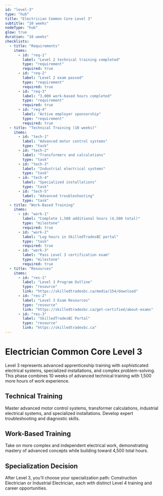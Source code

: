 ```yaml
---
id: "level-3"
type: "hub"
title: "Electrician Common Core Level 3"
subtitle: "10 weeks"
nodeType: "hub"
glow: true
duration: "10 weeks"
checklists:
  - title: "Requirements"
    items:
      - id: "req-1"
        label: "Level 2 technical training completed"
        type: "requirement"
        required: true
      - id: "req-2"
        label: "Level 2 exam passed"
        type: "requirement"
        required: true
      - id: "req-3"
        label: "3,000 work-based hours completed"
        type: "requirement"
        required: true
      - id: "req-4"
        label: "Active employer sponsorship"
        type: "requirement"
        required: true
  - title: "Technical Training (10 weeks)"
    items:
      - id: "tech-1"
        label: "Advanced motor control systems"
        type: "task"
      - id: "tech-2"
        label: "Transformers and calculations"
        type: "task"
      - id: "tech-3"
        label: "Industrial electrical systems"
        type: "task"
      - id: "tech-4"
        label: "Specialized installations"
        type: "task"
      - id: "tech-5"
        label: "Advanced troubleshooting"
        type: "task"
  - title: "Work-Based Training"
    items:
      - id: "work-1"
        label: "Complete 1,500 additional hours (4,500 total)"
        type: "milestone"
        required: true
      - id: "work-2"
        label: "Log hours in SkilledTradesBC portal"
        type: "task"
        required: true
      - id: "work-3"
        label: "Pass Level 3 certification exam"
        type: "milestone"
        required: true
  - title: "Resources"
    items:
      - id: "res-1"
        label: "Level 3 Program Outline"
        type: "resource"
        link: "https://skilledtradesbc.ca/media/154/download"
      - id: "res-2"
        label: "Level 3 Exam Resources"
        type: "resource"
        link: "https://skilledtradesbc.ca/get-certified/about-exams"
      - id: "res-3"
        label: "SkilledTradesBC Portal"
        type: "resource"
        link: "https://skilledtradesbc.ca"
---
```


# Electrician Common Core Level 3

Level 3 represents advanced apprenticeship training with sophisticated electrical systems, specialized installations, and complex problem-solving. This phase combines 10 weeks of advanced technical training with 1,500 more hours of work experience.

## Technical Training

Master advanced motor control systems, transformer calculations, industrial electrical systems, and specialized installations. Develop expert troubleshooting and diagnostic skills.

## Work-Based Training

Take on more complex and independent electrical work, demonstrating mastery of advanced concepts while building toward 4,500 total hours.

## Specialization Decision

After Level 3, you'll choose your specialization path: Construction Electrician or Industrial Electrician, each with distinct Level 4 training and career opportunities.
